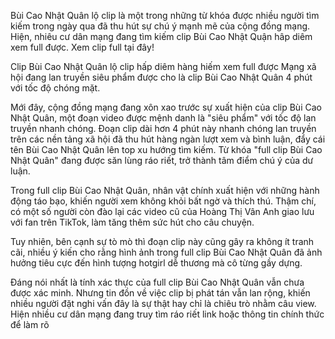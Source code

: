 Bùi Cao Nhật Quân lộ clip là một trong những từ khóa được nhiều người tìm kiếm trong ngày qua đã thu hút sự chú ý mạnh mẽ của cộng đồng mạng. Hiện, nhiêu cư dân mạng đang tìm kiếm clip Bùi Cao Nhật Quận hâp diêm xem full được. Xem clip full tại đây!

Clip Bùi Cao Nhật Quân lộ clip hấp diêm hàng hiếm xem full được
Mạng xã hội đang lan truyền siêu phẩm được cho là clip Bùi Cao Nhật Quân 4 phút với tốc độ chóng mặt.

Mới đây, cộng đồng mạng đang xôn xao trước sự xuất hiện của clip Bùi Cao Nhật Quân, một đoạn video được mệnh danh là "siêu phẩm" với tốc độ lan truyền nhanh chóng. Đoạn clip dài hơn 4 phút này nhanh chóng lan truyền trên các nền tảng xã hội đã thu hút hàng ngàn lượt xem và bình luận, đẩy cái tên Bùi Cao Nhật Quân lên top xu hướng tìm kiếm. Từ khóa "full clip Bùi Cao Nhật Quân" đang được săn lùng ráo riết, trở thành tâm điểm chú ý của dư luận.

Trong full clip Bùi Cao Nhật Quân, nhân vật chính xuất hiện với những hành động táo bạo, khiến người xem không khỏi bất ngờ và thích thú. Thậm chí, có một số người còn đào lại các video cũ của Hoàng Thị Vân Anh giao lưu với fan trên TikTok, làm tăng thêm sức hút cho câu chuyện.

Tuy nhiên, bên cạnh sự tò mò thì đoạn clip này cũng gây ra không ít tranh cãi, nhiều ý kiến cho rằng hình ảnh trong full clip Bùi Cao Nhật Quân đã ảnh hưởng tiêu cực đến hình tượng hotgirl dễ thương mà cô từng gầy dựng.

Đáng nói nhất  là tính xác thực của full clip Bùi Cao Nhật Quân vẫn chưa được xác minh. Nhưng tin đồn về việc clip bị phát tán vẫn lan rộng, khiến nhiều người đặt nghi vấn đây là sự thật hay chỉ là chiêu trò nhằm câu view. Hiện nhiều cư dân mạng đang truy tìm ráo riết link hoặc thông tin chính thức để làm rõ
